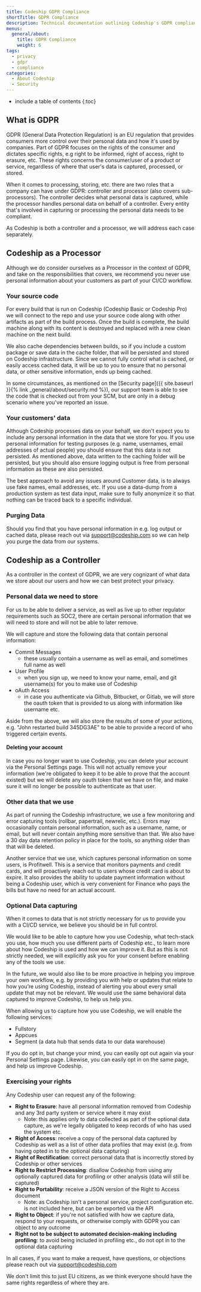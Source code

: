 ```yaml
---
title: Codeship GDPR Compliance
shortTitle: GDPR Compliance
description: Technical documentation outlining Codeship's GDPR compliance
menus:
  general/about:
    title: GDPR Compliance
    weight: 6
tags:
  - privacy
  - gdpr
  - compliance
categories:
  - About Codeship
  - Security
---
```


* include a table of contents
{:toc}

## What is GDPR

GDPR (General Data Protection Regulation) is an EU regulation that provides consumers more control over their personal data and how it's used by companies. Part of GDPR focuses on the rights of the consumer and dictates specific rights, e.g right to be informed, right of access, right to erasure, etc. These rights concerns the consumer/user of a product or service, regardless of where that user's data is captured, processed, or stored.

When it comes to processing, storing, etc. there are two roles that a company can have under GDPR: controller and processor (also covers sub-processors). The controller decides what personal data is captured, while the processor handles personal data on behalf of a controller. Every entity that's involved in capturing or processing the personal data needs to be compliant.

As Codeship is both a controller and a processor, we will address each case separately.

## Codeship as a Processor

Although we do consider ourselves as a Processor in the context of GDPR, and take on the responsibilities that covers, we recommend you never use personal information about your customers as part of your CI/CD workflow.

### Your source code

For every build that is run on Codeship (Codeship Basic or Codeship Pro) we will connect to the repo and use your source code along with other artifacts as part of the build process. Once the build is complete, the build machine along with its content is destroyed and replaced with a new clean machine on the next build.

We also cache dependencies between builds, so if you include a custom package or save data in the cache folder, that will be persisted and stored on Codeship infrastructure. Since we cannot fully control what is cached, or easily access cached data, it will be up to you to ensure that no personal data, or other sensitive information, ends up being cached.

In some circumstances, as mentioned on the [Security page]({{ site.baseurl }}{% link _general/about/security.md %}), our support team is able to see the code that is checked out from your SCM, but are only in a debug scenario where you've reported an issue.

### Your customers' data

Although Codeship processes data on your behalf, we don't expect you to include any personal information in the data that we store for you. If you use personal information for testing purposes (e.g. name, usernames, email addresses of actual people) you should ensure that this data is not persisted. As mentioned above, data written to the caching folder will be persisted, but you should also ensure logging output is free from personal information as these are also persisted.

The best approach to avoid any issues around Customer data, is to always use fake names, email addresses, etc. If you use a data-dump from a production system as test data input, make sure to fully anonymize it so that nothing can be traced back to a specific individual.

### Purging Data

Should you find that you have personal information in e.g. log output or cached data, please reach out via [support@codeship.com](mailto:support@codeship.com) so we can help you purge the data from our systems.

## Codeship as a Controller

As a controller in the context of GDPR, we are very cognizant of what data we store about our users and how we can best protect your privacy.

### Personal data we need to store

For us to be able to deliver a service, as well as live up to other regulator requirements such as SOC2, there are certain personal information that we will need to store and will not be able to later remove.

We will capture and store the following data that contain personal information:

* Commit Messages
  * these usually contain a username as well as email, and sometimes full name as well
* User Profile
  * when you sign up, we need to know your name, email, and git username(s) for you to make use of Codeship
* oAuth Access
  * in case you authenticate via Github, Bitbucket, or Gitlab, we will store the oauth token that is provided to us along with information like username etc.

Aside from the above, we will also store the results of some of your actions, e.g. "John restarted build 345DG3AE" to be able to provide a record of who triggered certain events.

#### Deleting your account

In case you no longer want to use Codeship, you can delete your account via the Personal Settings page. This will not actually remove your information (we're obligated to keep it to be able to prove that the account existed) but we will delete any oauth token that we have on file, and make sure it will no longer be possible to authenticate as that user.

### Other data that we use

As part of running the Codeship infrastructure, we use a few monitoring and error capturing tools (rollbar, papertrail, newrelic, etc.). Errors may occasionally contain personal information, such as a username, name, or email, but will never contain anything more sensitive than that. We also have a 30 day data retention policy in place for the tools, so anything older than that will be deleted.

Another service that we use, which captures personal information on some users, is Profitwell. This is a service that monitors payments and credit cards, and will proactively reach out to users whose credit card is about to expire. It also provides the ability to update payment information without being a Codeship user, which is very convenient for Finance who pays the bills but have no need for an actual account.

### Optional Data capturing

When it comes to data that is not strictly necessary for us to provide you with a CI/CD service, we believe you should be in full control.

We would like to be able to capture how you use Codeship, what tech-stack you use, how much you use different parts of Codeship etc., to learn more about how Codeship is used and how we can improve it. But as this is not strictly needed, we will explicitly ask you for your consent before enabling any of the tools we use.

In the future, we would also like to be more proactive in helping you improve your own workflow, e.g. by providing you with help or updates that relate to how you’re using Codeship, instead of alerting you about every small update that may not be relevant. We would use the same behavioral data captured to improve Codeship, to help us help you.

When allowing us to capture how you use Codeship, we will enable the following services:

* Fullstory
* Appcues
* Segment (a data hub that sends data to our data warehouse)

If you do opt in, but change your mind, you can easily opt out again via your Personal Settings page. Likewise, you can easily opt in on the same page, and help us improve Codeship.

### Exercising your rights

Any Codeship user can request any of the following:

* **Right to Erasure**: have all personal information removed from Codeship and any 3rd party system or service where it may exist
  * Note: this applies only to data collected as part of the optional data capture, as we're legally obligated to keep records of who has used the system etc.
* **Right of Access**: receive a copy of the personal data captured by Codeship as well as a list of other data profiles that may exist (e.g. from having opted in to the optional data capturing)
* **Right of Rectification**: correct personal data that is incorrectly stored by Codeship or other services
* **Right to Restrict Processing**: disallow Codeship from using any optionally captured data for profiling or other analysis (data will still be captured)
* **Right to Portability**: receive a JSON version of the Right to Access document
  * Note: as Codeship isn't a personal service, project configuration etc. is not included here, but can be exported via the API
* **Right to Object**: if you're not satisfied with how we capture data, respond to your requests, or otherwise comply with GDPR you can object to any outcome
* **Right not to be subject to automated decision-making including profiling**: to avoid being included in profiling etc., do not opt in to the optional data capturing

In all cases, if you want to make a request, have questions, or objections please reach out via [support@codeship.com](mailto:support@codeship.com)

We don't limit this to just EU citizens, as we think everyone should have the same rights regardless of where they are.